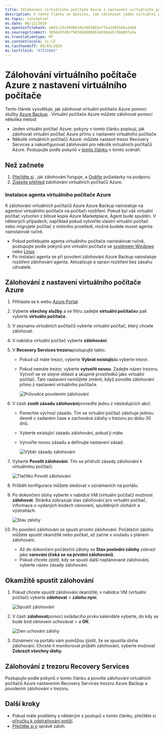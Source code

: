 ```yaml
---
title: Zálohování virtuálního počítače Azure z nastavení virtuálního počítače
description: V tomto článku se dozvíte, jak zálohovat jeden virtuální počítač Azure nebo několik virtuálních počítačů Azure pomocí služby Azure Backup.
ms.topic: conceptual
ms.date: 06/13/2019
ms.openlocfilehash: a8d1c29c894663da76b5882ef7ba249356ba3e6d
ms.sourcegitcommit: 3d56d25d9cf9d3d42600db3e9364a5730e80fa4a
ms.translationtype: MT
ms.contentlocale: cs-CZ
ms.lasthandoff: 08/03/2020
ms.locfileid: "87531842"
---
```

# <a name="back-up-an-azure-vm-from-the-vm-settings"></a>Zálohování virtuálního počítače Azure z nastavení virtuálního počítače

Tento článek vysvětluje, jak zálohovat virtuální počítače Azure pomocí služby [Azure Backup](backup-overview.md) . Virtuální počítače Azure můžete zálohovat pomocí několika metod:

- Jeden virtuální počítač Azure: pokyny v tomto článku popisují, jak zálohovat virtuální počítač Azure přímo z nastavení virtuálního počítače.
- Několik virtuálních počítačů Azure: můžete nastavit trezor Recovery Services a nakonfigurovat zálohování pro několik virtuálních počítačů Azure. Postupujte podle pokynů v [tomto článku](backup-azure-arm-vms-prepare.md) v tomto scénáři.

## <a name="before-you-start"></a>Než začnete

1. [Přečtěte si](backup-architecture.md#how-does-azure-backup-work) , jak zálohování funguje, a [Ověřte](backup-support-matrix.md#azure-vm-backup-support) požadavky na podporu.
2. [Získejte přehled](backup-azure-vms-introduction.md) zálohování virtuálních počítačů Azure.

### <a name="azure-vm-agent-installation"></a>Instalace agenta virtuálního počítače Azure

K zálohování virtuálních počítačů Azure Azure Backup nainstaluje na agentovi virtuálního počítače na počítači rozšíření. Pokud byl váš virtuální počítač vytvořen z bitové kopie Azure Marketplace, Agent bude spuštěn. V některých případech, například pokud vytvoříte vlastní virtuální počítač nebo migrujete počítač z místního prostředí, možná budete muset agenta nainstalovat ručně.

- Pokud potřebujete agenta virtuálního počítače nainstalovat ručně, postupujte podle pokynů pro virtuální počítače se [systémem Windows](../virtual-machines/extensions/agent-windows.md) nebo [Linux](../virtual-machines/extensions/agent-linux.md) .
- Po instalaci agenta se při povolení zálohování Azure Backup nainstaluje rozšíření zálohování agenta. Aktualizuje a opraví rozšíření bez zásahu uživatele.

## <a name="back-up-from-azure-vm-settings"></a>Zálohování z nastavení virtuálního počítače Azure

1. Přihlaste se k webu [Azure Portal](https://portal.azure.com/).
2. Vyberte **všechny služby** a ve filtru zadejte **virtuální počítače**a pak vyberte **virtuální počítače**.
3. V seznamu virtuálních počítačů vyberte virtuální počítač, který chcete zálohovat.
4. V nabídce virtuální počítač vyberte **zálohování**.
5. V **Recovery Services trezoru**postupujte takto:
   - Pokud už máte trezor, vyberte **Vybrat existující**a vyberte trezor.
   - Pokud nemáte trezor, vyberte **vytvořit novou**. Zadejte název trezoru. Vytvoří se ve stejné oblasti a skupině prostředků jako virtuální počítač. Tato nastavení nemůžete změnit, když povolíte zálohování přímo z nastavení virtuálního počítače.

        ![Průvodce povolením zálohování](./media/backup-azure-vms-first-look-arm/vm-menu-enable-backup-small.png)

6. V části **zvolit zásadu zálohování**proveďte jednu z následujících akcí:

   - Ponechte výchozí zásadu. Tím se virtuální počítač zálohuje jednou denně v zadaném čase a zachovává zálohy v trezoru po dobu 30 dnů.
   - Vyberte existující zásadu zálohování, pokud ji máte.
   - Vytvořte novou zásadu a definujte nastavení zásad.  

       ![Výběr zásady zálohování](./media/backup-azure-vms-first-look-arm/set-backup-policy.png)

7. Vyberte **Povolit zálohování**. Tím se přidruží zásady zálohování k virtuálnímu počítači.

    ![Tlačítko Povolit zálohování](./media/backup-azure-vms-first-look-arm/vm-management-menu-enable-backup-button.png)

8. Průběh konfigurace můžete sledovat v oznámeních na portálu.
9. Po dokončení úlohy vyberte v nabídce VM (virtuální počítač) možnost **zálohovat**. Stránka zobrazuje stav zálohování pro virtuální počítač, informace o vydaných bodech obnovení, spuštěných úlohách a výstrahách.

   ![Stav zálohy](./media/backup-azure-vms-first-look-arm/backup-item-view-update.png)

10. Po povolení zálohování se spustí prvotní zálohování. Počáteční zálohu můžete spustit okamžitě nebo počkat, až začne v souladu s plánem zálohování.
    - Až do dokončení počáteční zálohy se **Stav poslední zálohy** zobrazí jako **varování (čeká se na prvotní zálohování)**.
    - Pokud chcete zjistit, kdy se spustí další naplánované zálohování, vyberte název zásady zálohování.

## <a name="run-a-backup-immediately"></a>Okamžitě spustit zálohování

1. Pokud chcete spustit zálohování okamžitě, v nabídce VM (virtuální počítač) vyberte **zálohovat**  >  **zálohu nyní**.

    ![Spustit zálohování](./media/backup-azure-vms-first-look-arm/backup-now-update.png)

2. V části **zálohovat**pomocí ovládacího prvku kalendáře vyberte, do kdy se bude bod obnovení uchovávat > a **OK**.

    ![Den uchování zálohy](./media/backup-azure-vms-first-look-arm/backup-now-blade-calendar.png)

3. Oznámení na portálu vám pomůžou zjistit, že se spustila úloha zálohování. Chcete-li monitorovat průběh zálohování, vyberte možnost **Zobrazit všechny úlohy**.

## <a name="back-up-from-the-recovery-services-vault"></a>Zálohování z trezoru Recovery Services

Postupujte podle pokynů v tomto článku a povolte zálohování virtuálních počítačů Azure nastavením Recovery Services trezoru Azure Backup a povolením zálohování v trezoru.

## <a name="next-steps"></a>Další kroky

- Pokud máte problémy s některým z postupů v tomto článku, přečtěte si [příručku k odstraňování potíží](backup-azure-vms-troubleshoot.md).
- [Přečtěte si o](backup-azure-manage-vms.md) správě záloh.
